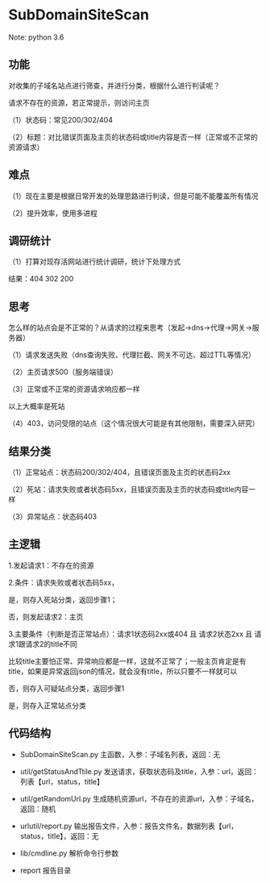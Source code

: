 # SubDomainSiteScan 

Note: python 3.6

## 功能

对收集的子域名站点进行筛查，并进行分类，根据什么进行判读呢？

请求不存在的资源，若正常提示，则访问主页

（1）状态码：常见200/302/404

（2）标题：对比错误页面及主页的状态码或title内容是否一样（正常或不正常的资源请求）



## 难点

（1）现在主要是根据日常开发的处理思路进行判读，但是可能不能覆盖所有情况

（2）提升效率，使用多进程


## 调研统计
（1）打算对现存活网站进行统计调研，统计下处理方式

结果：404 302 200 



## 思考

怎么样的站点会是不正常的？从请求的过程来思考（发起->dns->代理->网关->服务器）

（1）请求发送失败（dns查询失败、代理拦截、网关不可达、超过TTL等情况）

（2）主页请求500（服务端错误）

（3）正常或不正常的资源请求响应都一样

以上大概率是死站

（4）403，访问受限的站点（这个情况很大可能是有其他限制，需要深入研究）



## 结果分类

（1）正常站点：状态码200/302/404，且错误页面及主页的状态码2xx

（2）死站：请求失败或者状态码5xx，且错误页面及主页的状态码或title内容一样

（3）异常站点：状态码403


## 主逻辑

1.发起请求1：不存在的资源

2.条件：请求失败或者状态码5xx，

   是，则存入死站分类，返回步骤1；
   
   否，则发起请求2：主页
   
3.主要条件（判断是否正常站点）：请求1状态码2xx或404 且 请求2状态2xx 且 请求1跟请求2的title不同

  比较title主要怕正常、异常响应都是一样，这就不正常了；一般主页肯定是有title，如果是异常返回json的情况，就会没有title，所以只要不一样就可以

   否，则存入可疑站点分类，返回步骤1
   
   是，则存入正常站点分类

## 代码结构

- SubDomainSiteScan.py        主函数，入参：子域名列表，返回：无

- util/getStatusAndTtile.py   发送请求，获取状态码及title，入参：url，返回：列表【url，status，title】

- util/getRandomUrl.py        生成随机资源url，不存在的资源url，入参：子域名，返回：随机

- urlutil/report.py           输出报告文件，入参：报告文件名，数据列表【url，status，title】，返回：无

- lib/cmdline.py              解析命令行参数

- report                      报告目录